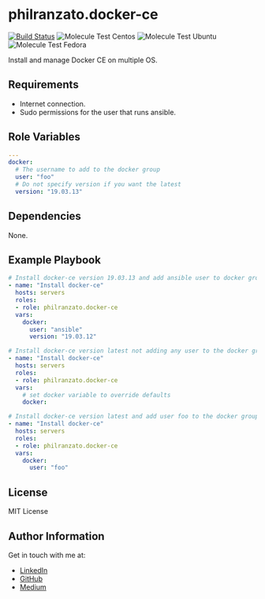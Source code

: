 philranzato.docker-ce
=========

[![Build Status](https://travis-ci.com/PhilRanzato/philranzato.docker-ce.svg?token=ZNaPXzqK9QuDLLygA1WH&branch=master)](https://travis-ci.com/PhilRanzato/philranzato.docker-ce)
![Molecule Test Centos](https://github.com/PhilRanzato/philranzato.docker-ce/workflows/Molecule%20Test%20Centos/badge.svg)
![Molecule Test Ubuntu](https://github.com/PhilRanzato/philranzato.docker-ce/workflows/Molecule%20Test%20Ubuntu/badge.svg)
![Molecule Test Fedora](https://github.com/PhilRanzato/philranzato.docker-ce/workflows/Molecule%20Test%20Fedora/badge.svg)

Install and manage Docker CE on multiple OS.

Requirements
------------

- Internet connection.
- Sudo permissions for the user that runs ansible.

Role Variables
--------------

```yaml
---
docker:
  # The username to add to the docker group
  user: "foo"
  # Do not specify version if you want the latest
  version: "19.03.13"
```

Dependencies
------------

None.

Example Playbook
----------------

```yaml
# Install docker-ce version 19.03.13 and add ansible user to docker group
- name: "Install docker-ce"
  hosts: servers
  roles:
  - role: philranzato.docker-ce
  vars:
    docker:
      user: "ansible"
      version: "19.03.12"

# Install docker-ce version latest not adding any user to the docker group
- name: "Install docker-ce"
  hosts: servers
  roles:
  - role: philranzato.docker-ce
  vars:
    # set docker variable to override defaults
    docker:

# Install docker-ce version latest and add user foo to the docker group
- name: "Install docker-ce"
  hosts: servers
  roles:
  - role: philranzato.docker-ce
  vars:
    docker:
      user: "foo"
```

License
-------

MIT License

Author Information
------------------

Get in touch with me at:
- [LinkedIn](www.linkedin.com/in/phil-ranzato-47b8bb194)
- [GitHub](https://github.com/PhilRanzato)
- [Medium](https://medium.com/@philranzato)
